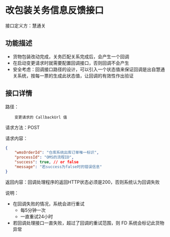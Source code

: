 # 改包装关务信息反馈接口

接口定义方：慧通关

## 功能描述

* 货物包装改动完成，关务匹配关系完成后，会产生一个回调
* 在启动变更请求时就需要配置回调接口，否则回调不会产生
* 安全考虑：回调接口路径的设计，可以引入一个状态值来保证回调是出自慧通关系统，按每一票的生成此状态值，让回调的有效性作出验证

## 接口详情

路径：

```
    变更请求的 CallbackUrl 值
```

请求方法：POST

请求内容：

```json
{
    "wmsOrderId": "仓库系统出库订单唯一标识",
    "processId": "OMS的流程ID",
    "success": true, // or false
    "message": "若success为false时的错误信息"
}
```

返回内容：回调处理程序的返回HTTP状态必须是200，否则系统认为回调失败


说明：

* 在回调失败的情况，系统会进行重试
    * 每5分钟一次
    * 一直重试24小时
* 若回调处理接口一直失败，超过了回调的重试范围，则 FD 系统会标记此货物异常


